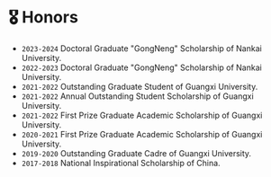 # 🎖 Honors
- ``2023-2024`` Doctoral Graduate "GongNeng" Scholarship of Nankai University.
- ``2022-2023`` Doctoral Graduate "GongNeng" Scholarship of Nankai University.
- ``2021-2022`` Outstanding Graduate Student of Guangxi University.
- ``2021-2022`` Annual Outstanding Student Scholarship of Guangxi University.
- ``2021-2022`` First Prize Graduate Academic Scholarship of Guangxi University.
- ``2020-2021`` First Prize Graduate Academic Scholarship of Guangxi University.
- ``2019-2020`` Outstanding Graduate Cadre of Guangxi University.
- ``2017-2018`` National Inspirational Scholarship of China.